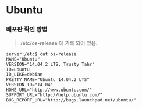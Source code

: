 # Ubuntu
### 배포판 확인 방법
> /etc/os-release 에 기록 되어 있음.
```
server:/etc$ cat os-release
NAME="Ubuntu"
VERSION="14.04.2 LTS, Trusty Tahr"
ID=ubuntu
ID_LIKE=debian
PRETTY_NAME="Ubuntu 14.04.2 LTS"
VERSION_ID="14.04"
HOME_URL="http://www.ubuntu.com/"
SUPPORT_URL="http://help.ubuntu.com/"
BUG_REPORT_URL="http://bugs.launchpad.net/ubuntu/"
```
